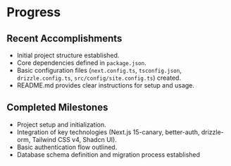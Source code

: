 # Progress

## Recent Accomplishments

- Initial project structure established.
- Core dependencies defined in `package.json`.
- Basic configuration files (`next.config.ts`, `tsconfig.json`, `drizzle.config.ts`, `src/config/site.config.ts`) created.
- README.md provides clear instructions for setup and usage.

## Completed Milestones

- Project setup and initialization.
- Integration of key technologies (Next.js 15-canary, better-auth, drizzle-orm, Tailwind CSS v4, Shadcn UI).
- Basic authentication flow outlined.
- Database schema definition and migration process established
